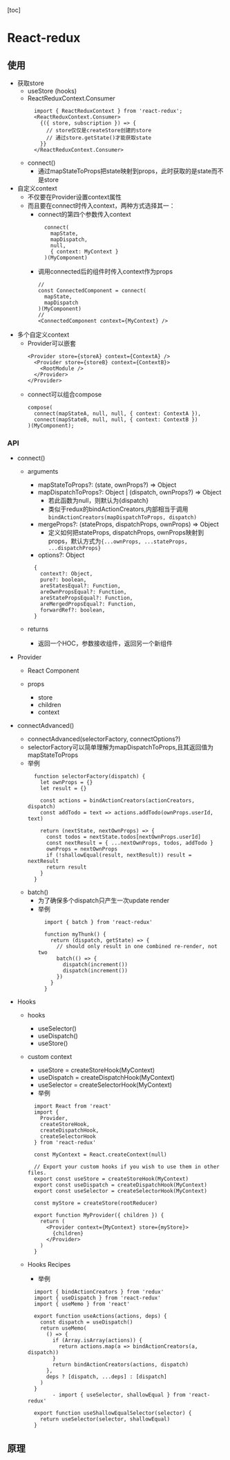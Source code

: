 [toc]
# React-redux

## 使用
- 获取store
  - useStore  (hooks)
  - ReactReduxContext.Consumer
    ```
      import { ReactReduxContext } from 'react-redux';
      <ReactReduxContext.Consumer>
        {({ store, subscription }) => {
          // store仅仅是createStore创建的store
          // 通过store.getState()才能获取state
        }}
      </ReactReduxContext.Consumer>
    ```
  - connect()
    - 通过mapStateToProps把state映射到props，此时获取的是state而不是store
- 自定义context
  - 不仅要在Provider设置context属性
  - 而且要在connect时传入context，两种方式选择其一：
    - connect的第四个参数传入context
      ```
        connect(
          mapState,
          mapDispatch,
          null,
          { context: MyContext }
        )(MyComponent)
      ```
    - 调用connected后的组件时传入context作为props
      ```
      //
      const ConnectedComponent = connect(
        mapState,
        mapDispatch
      )(MyComponent)
      // 
      <ConnectedComponent context={MyContext} />
      ```
- 多个自定义context
  - Provider可以嵌套
    ```
    <Provider store={storeA} context={ContextA} />
      <Provider store={storeB} context={ContextB}>
        <RootModule />
      </Provider>
    </Provider>
    ```
  - connect可以组合compose
    ```
    compose(
      connect(mapStateA, null, null, { context: ContextA }),
      connect(mapStateB, null, null, { context: ContextB })
    )(MyComponent);
    ```
### API

- connect()

	- arguments

		- mapStateToProps?: (state, ownProps?) => Object
		- mapDispatchToProps?: Object | (dispatch, ownProps?) => Object
    		- 若此函数为null，则默认为{dispatch}
  			- 类似于redux的bindActionCreators,内部相当于调用`bindActionCreators(mapDispatchToProps, dispatch)`
		- mergeProps?: (stateProps, dispatchProps, ownProps) => Object
    		- 定义如何把stateProps, dispatchProps, ownProps映射到props，默认方式为`{...ownProps, ...stateProps, ...dispatchProps}`
		- options?: Object
        ```
          {
            context?: Object,
            pure?: boolean,
            areStatesEqual?: Function,
            areOwnPropsEqual?: Function,
            areStatePropsEqual?: Function,
            areMergedPropsEqual?: Function,
            forwardRef?: boolean,
          }
        ```
  - returns
    - 返回一个HOC，参数接收组件，返回另一个新组件
- Provider

	- React Component
	- props

		- store 
		- children
		- context

- connectAdvanced()

	- connectAdvanced(selectorFactory, connectOptions?)
  	- selectorFactory可以简单理解为mapDispatchToProps,且其返回值为mapStateToProps
    - 举例
      ```
        function selectorFactory(dispatch) {
          let ownProps = {}
          let result = {}

          const actions = bindActionCreators(actionCreators, dispatch)
          const addTodo = text => actions.addTodo(ownProps.userId, text)

          return (nextState, nextOwnProps) => {
            const todos = nextState.todos[nextOwnProps.userId]
            const nextResult = { ...nextOwnProps, todos, addTodo }
            ownProps = nextOwnProps
            if (!shallowEqual(result, nextResult)) result = nextResult
            return result
          }
        }
      ```
  - batch()
    - 为了确保多个dispatch只产生一次update render
    - 举例
      ```
        import { batch } from 'react-redux'

        function myThunk() {
          return (dispatch, getState) => {
            // should only result in one combined re-render, not two
            batch(() => {
              dispatch(increment())
              dispatch(increment())
            })
          }
        }
      ```
- Hooks

	- hooks

		- useSelector()
		- useDispatch()
		- useStore()

	- custom context

		- useStore = createStoreHook(MyContext)
		- useDispatch = createDispatchHook(MyContext)
		- useSelector = createSelectorHook(MyContext)
		- 举例
      ```
        import React from 'react'
        import {
          Provider,
          createStoreHook,
          createDispatchHook,
          createSelectorHook
        } from 'react-redux'

        const MyContext = React.createContext(null)

        // Export your custom hooks if you wish to use them in other files.
        export const useStore = createStoreHook(MyContext)
        export const useDispatch = createDispatchHook(MyContext)
        export const useSelector = createSelectorHook(MyContext)

        const myStore = createStore(rootReducer)

        export function MyProvider({ children }) {
          return (
            <Provider context={MyContext} store={myStore}>
              {children}
            </Provider>
          )
        }
      ```
	- Hooks Recipes

		- 举例
      ```
        import { bindActionCreators } from 'redux'
        import { useDispatch } from 'react-redux'
        import { useMemo } from 'react'

        export function useActions(actions, deps) {
          const dispatch = useDispatch()
          return useMemo(
            () => {
              if (Array.isArray(actions)) {
                return actions.map(a => bindActionCreators(a, dispatch))
              }
              return bindActionCreators(actions, dispatch)
            },
            deps ? [dispatch, ...deps] : [dispatch]
          )
        }
              - import { useSelector, shallowEqual } from 'react-redux'

        export function useShallowEqualSelector(selector) {
          return useSelector(selector, shallowEqual)
        }
      ```
## 原理

